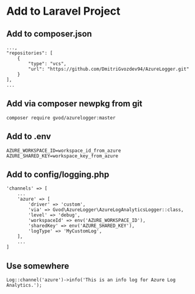 
# Add to Laravel Project

## Add to composer.json
```
...,
"repositories": [
    {
        "type": "vcs",
        "url": "https://github.com/DmitriGvozdev94/AzureLogger.git"
    }
],
...
```

## Add via composer newpkg from git
`composer require gvod/azurelogger:master`

## Add to .env
```
AZURE_WORKSPACE_ID=workspace_id_from_azure
AZURE_SHARED_KEY=workspace_key_from_azure
```

## Add to config/logging.php

```
'channels' => [
    ...
    'azure' => [
        'driver' => 'custom',
        'via' => Gvod\AzureLogger\AzureLogAnalyticsLogger::class,
        'level' => 'debug',
        'workspaceId' => env('AZURE_WORKSPACE_ID'),
        'sharedKey' => env('AZURE_SHARED_KEY'),
        'logType' => 'MyCustomLog',
    ],
    ...
]
```

## Use somewhere
`Log::channel('azure')->info('This is an info log for Azure Log Analytics.');`

